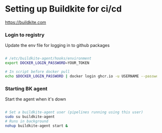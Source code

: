 # Setting up Buildkite for ci/cd

https://buildkite.com

### Login to registry

Update the env file for logging in to github packages

```bash

# /etc/buildkite-agent/hooks/environment
export DOCKER_LOGIN_PASSWORD=YOUR_TOKEN

# In script before docker pull
echo $DOCKER_LOGIN_PASSWORD | docker login ghcr.io -u USERNAME --password-stdin

```

### Starting BK agent

Start the agent when it's down

```bash

# Set a buildkite-agent user (pipelines running using this user)
sudo su buildkite-agent
# Runs in background
nohup buildkite-agent start &

```
